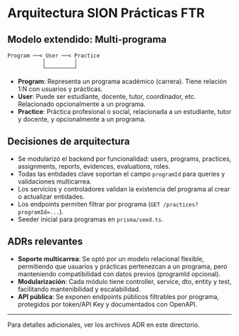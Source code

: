 # Arquitectura SION Prácticas FTR

## Modelo extendido: Multi-programa

```
Program ──< User ──< Practice
           │         │
           └─────────┘
```
- **Program**: Representa un programa académico (carrera). Tiene relación 1:N con usuarios y prácticas.
- **User**: Puede ser estudiante, docente, tutor, coordinador, etc. Relacionado opcionalmente a un programa.
- **Practice**: Práctica profesional o social, relacionada a un estudiante, tutor y docente, y opcionalmente a un programa.

## Decisiones de arquitectura
- Se modularizó el backend por funcionalidad: users, programs, practices, assignments, reports, evidences, evaluations, roles.
- Todas las entidades clave soportan el campo `programId` para queries y validaciones multicarrea.
- Los servicios y controladores validan la existencia del programa al crear o actualizar entidades.
- Los endpoints permiten filtrar por programa (`GET /practices?programId=...`).
- Seeder inicial para programas en `prisma/seed.ts`.

## ADRs relevantes
- **Soporte multicarrea**: Se optó por un modelo relacional flexible, permitiendo que usuarios y prácticas pertenezcan a un programa, pero manteniendo compatibilidad con datos previos (programId opcional).
- **Modularización**: Cada módulo tiene controller, service, dto, entity y test, facilitando mantenibilidad y escalabilidad.
- **API pública**: Se exponen endpoints públicos filtrables por programa, protegidos por token/API Key y documentados con OpenAPI.

---

Para detalles adicionales, ver los archivos ADR en este directorio.